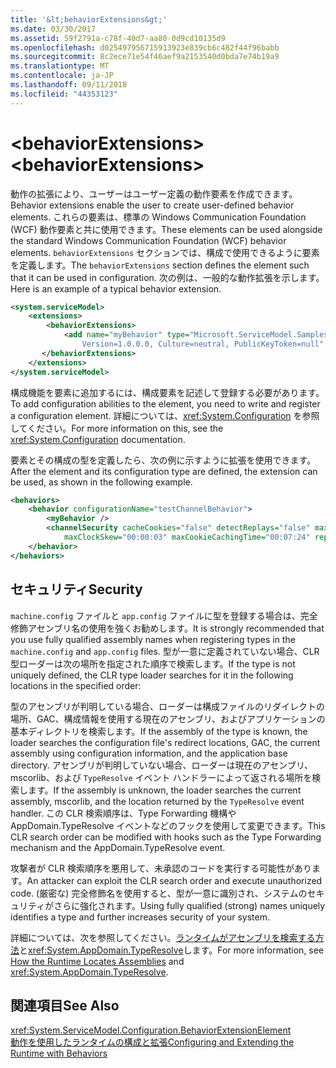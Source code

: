 ```yaml
---
title: '&lt;behaviorExtensions&gt;'
ms.date: 03/30/2017
ms.assetid: 59f2791a-c78f-40d7-aa80-0d9cd10135d9
ms.openlocfilehash: d025497956715913923e839cb6c482f44f96babb
ms.sourcegitcommit: 8c2ece71e54f46aef9a2153540d0bda7e74b19a9
ms.translationtype: MT
ms.contentlocale: ja-JP
ms.lasthandoff: 09/11/2018
ms.locfileid: "44353123"
---
```

# <a name="ltbehaviorextensionsgt"></a><span data-ttu-id="0400d-102">&lt;behaviorExtensions&gt;</span><span class="sxs-lookup"><span data-stu-id="0400d-102">&lt;behaviorExtensions&gt;</span></span>
<span data-ttu-id="0400d-103">動作の拡張により、ユーザーはユーザー定義の動作要素を作成できます。</span><span class="sxs-lookup"><span data-stu-id="0400d-103">Behavior extensions enable the user to create user-defined behavior elements.</span></span> <span data-ttu-id="0400d-104">これらの要素は、標準の Windows Communication Foundation (WCF) 動作要素と共に使用できます。</span><span class="sxs-lookup"><span data-stu-id="0400d-104">These elements can be used alongside the standard Windows Communication Foundation (WCF) behavior elements.</span></span> <span data-ttu-id="0400d-105">`behaviorExtensions` セクションでは、構成で使用できるように要素を定義します。</span><span class="sxs-lookup"><span data-stu-id="0400d-105">The `behaviorExtensions` section defines the element such that it can be used in configuration.</span></span> <span data-ttu-id="0400d-106">次の例は、一般的な動作拡張を示します。</span><span class="sxs-lookup"><span data-stu-id="0400d-106">Here is an example of a typical behavior extension.</span></span>  
  
```xml  
<system.serviceModel>  
    <extensions>  
        <behaviorExtensions>  
            <add name="myBehavior" type="Microsoft.ServiceModel.Samples.MyBehaviorSection, MyBehavior,  
                Version=1.0.0.0, Culture=neutral, PublicKeyToken=null" />  
       </behaviorExtensions>  
    </extensions>  
</system.serviceModel>  
```  
  
 <span data-ttu-id="0400d-107">構成機能を要素に追加するには、構成要素を記述して登録する必要があります。</span><span class="sxs-lookup"><span data-stu-id="0400d-107">To add configuration abilities to the element, you need to write and register a configuration element.</span></span> <span data-ttu-id="0400d-108">詳細については、<xref:System.Configuration> を参照してください。</span><span class="sxs-lookup"><span data-stu-id="0400d-108">For more information on this, see the <xref:System.Configuration> documentation.</span></span>  
  
 <span data-ttu-id="0400d-109">要素とその構成の型を定義したら、次の例に示すように拡張を使用できます。</span><span class="sxs-lookup"><span data-stu-id="0400d-109">After the element and its configuration type are defined, the extension can be used, as shown in the following example.</span></span>  
  
```xml  
<behaviors>  
    <behavior configurationName="testChannelBehavior">  
        <myBehavior />  
        <channelSecurity cacheCookies="false" detectReplays="false" maxCachedNonces="9"  
            maxClockSkew="00:00:03" maxCookieCachingTime="00:07:24" replayWindow="00:07:22.2190000" />  
    </behavior>  
</behaviors>  
```  
  
## <a name="security"></a><span data-ttu-id="0400d-110">セキュリティ</span><span class="sxs-lookup"><span data-stu-id="0400d-110">Security</span></span>  
 <span data-ttu-id="0400d-111">`machine.config` ファイルと `app.config` ファイルに型を登録する場合は、完全修飾アセンブリ名の使用を強くお勧めします。</span><span class="sxs-lookup"><span data-stu-id="0400d-111">It is strongly recommended that you use fully qualified assembly names when registering types in the `machine.config` and `app.config` files.</span></span> <span data-ttu-id="0400d-112">型が一意に定義されていない場合、CLR 型ローダーは次の場所を指定された順序で検索します。</span><span class="sxs-lookup"><span data-stu-id="0400d-112">If the type is not uniquely defined, the CLR type loader searches for it in the following locations in the specified order:</span></span>  
  
 <span data-ttu-id="0400d-113">型のアセンブリが判明している場合、ローダーは構成ファイルのリダイレクトの場所、GAC、構成情報を使用する現在のアセンブリ、およびアプリケーションの基本ディレクトリを検索します。</span><span class="sxs-lookup"><span data-stu-id="0400d-113">If the assembly of the type is known, the loader searches the configuration file's redirect locations, GAC, the current assembly using configuration information, and the application base directory.</span></span> <span data-ttu-id="0400d-114">アセンブリが判明していない場合、ローダーは現在のアセンブリ、mscorlib、および `TypeResolve` イベント ハンドラーによって返される場所を検索します。</span><span class="sxs-lookup"><span data-stu-id="0400d-114">If the assembly is unknown, the loader searches the current assembly, mscorlib, and the location returned by the `TypeResolve` event handler.</span></span> <span data-ttu-id="0400d-115">この CLR 検索順序は、Type Forwarding 機構や AppDomain.TypeResolve イベントなどのフックを使用して変更できます。</span><span class="sxs-lookup"><span data-stu-id="0400d-115">This CLR search order can be modified with hooks such as the Type Forwarding mechanism and the AppDomain.TypeResolve event.</span></span>  
  
 <span data-ttu-id="0400d-116">攻撃者が CLR 検索順序を悪用して、未承認のコードを実行する可能性があります。</span><span class="sxs-lookup"><span data-stu-id="0400d-116">An attacker can exploit the CLR search order and execute unauthorized code.</span></span> <span data-ttu-id="0400d-117">(厳密な) 完全修飾名を使用すると、型が一意に識別され、システムのセキュリティがさらに強化されます。</span><span class="sxs-lookup"><span data-stu-id="0400d-117">Using fully qualified (strong) names uniquely identifies a type and further increases security of your system.</span></span>  
  
 <span data-ttu-id="0400d-118">詳細については、次を参照してください。[ランタイムがアセンブリを検索する方法](https://go.microsoft.com/fwlink/?LinkId=95336)と<xref:System.AppDomain.TypeResolve>します。</span><span class="sxs-lookup"><span data-stu-id="0400d-118">For more information, see [How the Runtime Locates Assemblies](https://go.microsoft.com/fwlink/?LinkId=95336) and <xref:System.AppDomain.TypeResolve>.</span></span>  
  
## <a name="see-also"></a><span data-ttu-id="0400d-119">関連項目</span><span class="sxs-lookup"><span data-stu-id="0400d-119">See Also</span></span>  
 <xref:System.ServiceModel.Configuration.BehaviorExtensionElement>  
 [<span data-ttu-id="0400d-120">動作を使用したランタイムの構成と拡張</span><span class="sxs-lookup"><span data-stu-id="0400d-120">Configuring and Extending the Runtime with Behaviors</span></span>](../../../../../docs/framework/wcf/extending/configuring-and-extending-the-runtime-with-behaviors.md)

